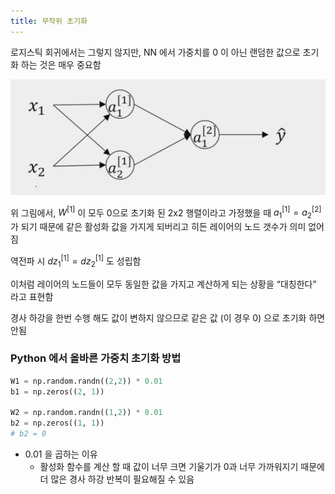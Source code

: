 ```yaml
---
title: 무작위 초기화
---
```


로지스틱 회귀에서는 그렇지 않지만, NN 에서 가중치를 0 이 아닌 랜덤한 값으로 초기화 하는 것은 매우 중요함

![](/assets/7cbe4af4-fa6c-4cd9-bdee-28dde5c4fcfc.png)

위 그림에서, $W^{[1]}$ 이 모두 0으로 초기화 된 2x2 행렬이라고 가정했을 때 $a_1^{[1]}=a_2^{[2]}$ 가 되기 때문에 같은 활성화 값을 가지게 되버리고 히든 레이어의 노드 갯수가 의미 없어짐

역전파 시 $dz_1^{[1]}=dz_2^{[1]}$ 도 성립함

이처럼 레이어의 노드들이 모두 동일한 값을 가지고 계산하게 되는 상황을 “대칭한다” 라고 표현함

경사 하강을 한번 수행 해도 값이 변하지 않으므로 같은 값 (이 경우 0) 으로 초기화 하면 안됨

### Python 에서 올바른 가중치 초기화 방법

```python
W1 = np.random.randn((2,2)) * 0.01
b1 = np.zeros((2, 1))

W2 = np.random.randn((1,2)) * 0.01
b2 = np.zeros((1, 1))
# b2 = 0 
```

- 0.01 을 곱하는 이유
    - 활성화 함수를 계산 할 때 값이 너무 크면 기울기가 0과 너무 가까워지기 때문에 더 많은 경사 하강 반복이 필요해질 수 있음